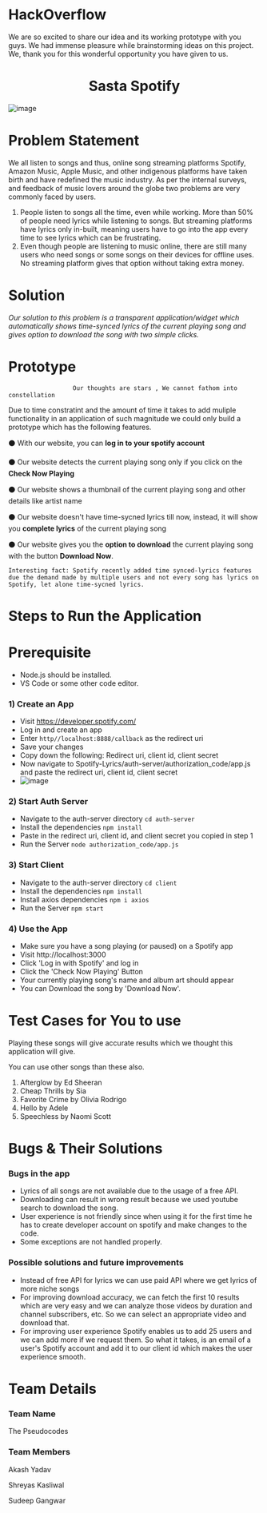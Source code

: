 # HackOverflow 
We are so excited to share our idea and its working prototype with you guys. We had immense pleasure while brainstorming ideas on this project.
We, thank you for this wonderful opportunity you have given to us.

<h1 align="center">Sasta Spotify</h1>

![image](https://user-images.githubusercontent.com/81186992/139588242-c10979e8-08b8-45a0-8eae-91019c6a35fb.png)


                                                          
# Problem Statement
We all listen to songs and thus, online song streaming platforms Spotify,  Amazon Music,  Apple Music, and other indigenous platforms have taken birth and have redefined the music industry. As per the internal surveys, and feedback of music lovers around the globe two problems are very commonly faced by users.

1. People listen to songs all the time, even while working. More than 50% of people need lyrics while listening to songs. But streaming platforms have lyrics only in-built, meaning users have to go into the app every time to see lyrics which can be frustrating.
2. Even though people are listening to music online, there are still many users who need songs or some songs on their devices for offline uses. No streaming platform gives that option without taking extra money.


# Solution
*Our solution to this problem is a transparent application/widget which automatically shows time-synced lyrics of the current playing song and gives option to download the song with two simple clicks.*    

# Prototype

                      Our thoughts are stars , We cannot fathom into constellation

Due to time constratint and the amount of time it takes to add muliple functionality in an application of such magnitude we could only build a prototype which has the following features.  

⚫ With our website, you can **log in to your spotify account**

⚫ Our website detects the current playing song only if you click on the **Check Now Playing**

⚫ Our website shows a thumbnail of the current playing song and other details like artist name

⚫ Our website doesn't have time-sycned lyrics till now, instead, it will show you **complete lyrics** of the current playing song

⚫ Our website gives you the **option to download** the current playing song with the button **Download Now**.
```
Interesting fact: Spotify recently added time synced-lyrics features due the demand made by multiple users and not every song has lyrics on Spotify, let alone time-sycned lyrics.
```
# Steps to Run the Application

# Prerequisite
- Node.js should be installed.
- VS Code or some other code editor.

### 1) Create an App
- Visit https://developer.spotify.com/ 
- Log in and create an app
- Enter `http//localhost:8888/callback` as the redirect uri
- Save your changes
- Copy down the following: Redirect uri, client id, client secret
- Now navigate to Spotify-Lyrics/auth-server/authorization_code/app.js and paste the redirect uri, client id, client secret
- ![image](https://user-images.githubusercontent.com/81186992/139585961-475f6d9e-f5c9-4ab3-9e9c-49845558004e.png)


### 2)  Start Auth Server
- Navigate to the auth-server directory `cd auth-server`
- Install the dependencies `npm install`
- Paste in the redirect uri, client id, and client secret you copied in step 1
- Run the Server `node authorization_code/app.js`

### 3)  Start Client
- Navigate to the auth-server directory `cd client`
- Install the dependencies `npm install`
- Install axios dependencies `npm i axios`
- Run the Server `npm start`

### 4)  Use the App
- Make sure you have a song playing (or paused) on a Spotify app
- Visit http://localhost:3000
- Click 'Log in with Spotify' and log in
- Click the 'Check Now Playing' Button
- Your currently playing song's name and album art should appear
- You can Download the song by 'Download Now'.

# Test Cases for You to use

Playing these songs will give accurate results which we thought this application will give.

You can use other songs than these also.

1. Afterglow by Ed Sheeran
2. Cheap Thrills by Sia 
3. Favorite Crime by Olivia Rodrigo  
4. Hello by Adele
5. Speechless by Naomi Scott


# Bugs & Their Solutions

### Bugs in the app

- Lyrics of all songs are not available due to the usage of a free API.  
- Downloading can result in wrong result because we used youtube search to download the song.  
- User experience is not friendly since when using it for the first time he has to create developer account on spotify and make changes to the code.
- Some exceptions are not handled properly.

### Possible solutions and future improvements

- Instead of free API for lyrics we can use paid API where we get lyrics of more niche songs
- For improving download accuracy, we can fetch the first 10 results which are very easy and we can analyze those videos by duration and channel subscribers, etc. So we can select an appropriate video and download that.
- For improving user experience Spotify enables us to add 25 users and we can add more if we request them. So what it takes, is an email of a user's Spotify account and add it to our client id which makes the user experience smooth.


# Team Details

### Team Name

The Pseudocodes

### Team Members

Akash Yadav

Shreyas Kasliwal

Sudeep Gangwar
